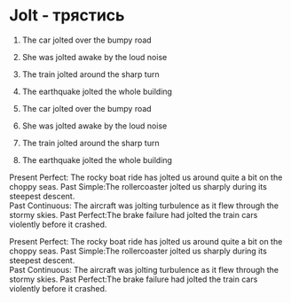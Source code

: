 # Jolt - трястись

1. The car jolted over the bumpy road
2. She was jolted awake by the loud noise
3. The train jolted around the sharp turn
4. The earthquake jolted the whole building

5. The car jolted over the bumpy road
6. She was jolted awake by the loud noise
7. The train jolted around the sharp turn
8. The earthquake jolted the whole building

Present Perfect: The rocky boat ride has jolted us around quite a bit on the choppy seas.
Past Simple:The rollercoaster jolted us sharply during its steepest descent.  
Past Continuous: The aircraft was jolting turbulence as it flew through the stormy skies.
Past Perfect:The brake failure had jolted the train cars violently before it crashed.

Present Perfect: The rocky boat ride has jolted us around quite a bit on the choppy seas.
Past Simple:The rollercoaster jolted us sharply during its steepest descent.  
Past Continuous: The aircraft was jolting turbulence as it flew through the stormy skies.
Past Perfect:The brake failure had jolted the train cars violently before it crashed.
